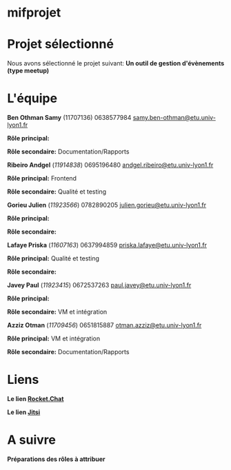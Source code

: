 # mifprojet


# Projet sélectionné

Nous avons sélectionné le projet suivant: **Un outil de gestion d'évènements (type meetup)**

# L'équipe

**Ben Othman Samy** (11707136)
0638577984
samy.ben-othman@etu.univ-lyon1.fr

**Rôle principal:** 

**Rôle secondaire:** Documentation/Rapports



**Ribeiro Andgel** (*11914838*)
0695196480
andgel.ribeiro@etu.univ-lyon1.fr

**Rôle principal:** Frontend

**Rôle secondaire:** Qualité et testing



**Gorieu Julien** (*11923566*)
0782890205
julien.gorieu@etu.univ-lyon1.fr

**Rôle principal:** 

**Rôle secondaire:** 



**Lafaye Priska** (*11607163*)
0637994859
priska.lafaye@etu.univ-lyon1.fr

**Rôle principal:** Qualité et testing

**Rôle secondaire:** 



**Javey Paul** (*11923415*)
0672537263
paul.javey@etu.univ-lyon1.fr

**Rôle principal:** 

**Rôle secondaire:** VM et intégration



**Azziz Otman** (*11709456*)
0651815887
otman.azziz@etu.univ-lyon1.fr

**Rôle principal:** VM et intégration

**Rôle secondaire:** Documentation/Rapports



# Liens

**Le lien [Rocket.Chat](https://chat-info.univ-lyon1.fr/group/m1if10-gp07)**

**Le lien [Jitsi](https://jitsi-info.univ-lyon1.fr/mif10-gp07)**

# A suivre

**Préparations des rôles à attribuer**

